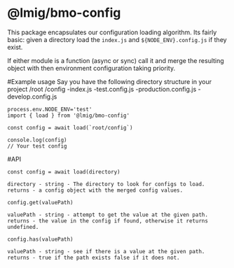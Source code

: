 # @lmig/bmo-config

This package encapsulates our configuration loading algorithm. Its fairly basic:
given a directory load the `index.js` and `${NODE_ENV}.config.js` if they exist.

If either module is a function (async or sync) call it and merge the resulting object with then environment
configuration taking priority.


#Example usage
Say you have the following directory structure in your project
/root
  /config
   -index.js
   -test.config.js
   -production.config.js
   -develop.config.js

```
process.env.NODE_ENV='test'
import { load } from '@lmig/bmo-config'

const config = await load(`root/config`)

console.log(config)
// Your test config
```

#API

```
const config = await load(directory)

directory - string - The directory to look for configs to load.
returns - a config object with the merged config values.
```

```
config.get(valuePath)

valuePath - string - attempt to get the value at the given path.
returns - the value in the config if found, otherwise it returns undefined.

```

```
config.has(valuePath)

valuePath - string - see if there is a value at the given path.
returns - true if the path exists false if it does not.

```
